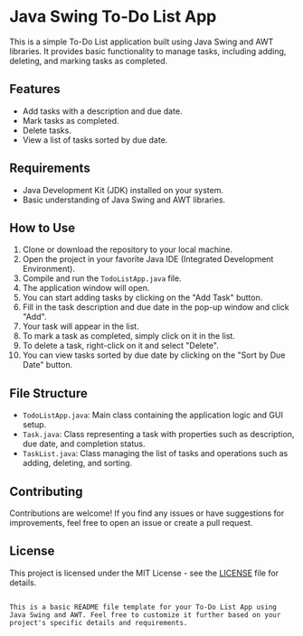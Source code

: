 # Java Swing To-Do List App

This is a simple To-Do List application built using Java Swing and AWT libraries. It provides basic functionality to manage tasks, including adding, deleting, and marking tasks as completed.

## Features

- Add tasks with a description and due date.
- Mark tasks as completed.
- Delete tasks.
- View a list of tasks sorted by due date.

## Requirements

- Java Development Kit (JDK) installed on your system.
- Basic understanding of Java Swing and AWT libraries.

## How to Use

1. Clone or download the repository to your local machine.
2. Open the project in your favorite Java IDE (Integrated Development Environment).
3. Compile and run the `TodoListApp.java` file.
4. The application window will open.
5. You can start adding tasks by clicking on the "Add Task" button.
6. Fill in the task description and due date in the pop-up window and click "Add".
7. Your task will appear in the list.
8. To mark a task as completed, simply click on it in the list.
9. To delete a task, right-click on it and select "Delete".
10. You can view tasks sorted by due date by clicking on the "Sort by Due Date" button.

## File Structure

- `TodoListApp.java`: Main class containing the application logic and GUI setup.
- `Task.java`: Class representing a task with properties such as description, due date, and completion status.
- `TaskList.java`: Class managing the list of tasks and operations such as adding, deleting, and sorting.

## Contributing

Contributions are welcome! If you find any issues or have suggestions for improvements, feel free to open an issue or create a pull request.

## License

This project is licensed under the MIT License - see the [LICENSE](LICENSE) file for details.
```

This is a basic README file template for your To-Do List App using Java Swing and AWT. Feel free to customize it further based on your project's specific details and requirements.
